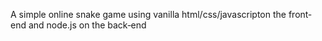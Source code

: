 A simple online snake game using vanilla html/css/javascripton the front‐end and node.js on the back‐end
